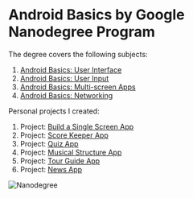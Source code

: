 # Android Basics by Google Nanodegree Program

The degree covers the following subjects:

1. [Android Basics: User Interface](https://www.udacity.com/course/android-basics-user-interface--ud834)
1. [Android Basics: User Input](https://www.udacity.com/course/android-basics-user-input--ud836)
1. [Android Basics: Multi-screen Apps](https://www.udacity.com/course/android-basics-multi-screen-apps--ud839)
1. [Android Basics: Networking](https://www.udacity.com/course/android-basics-networking--ud843)


Personal projects I created: 

1. Project: [Build a Single Screen App](https://github.com/luwasu/Business_Card)
2. Project: [Score Keeper App](https://github.com/luwasu/RugbyScoreCounter) 
3. Project: [Quiz App](https://github.com/luwasu/QuizApp) 
4. Project: [Musical Structure App](https://github.com/luwasu/MusicStructureApp) 
5. Project: [Tour Guide App](https://github.com/luwasu/BerneTourGuideApp) 
6. Project: [News App](https://github.com/luwasu/NewNewsApp) 

![Nanodegree](https://user-images.githubusercontent.com/40022621/86594795-efa8b780-bf97-11ea-826b-7c5ff8c2343d.png)







